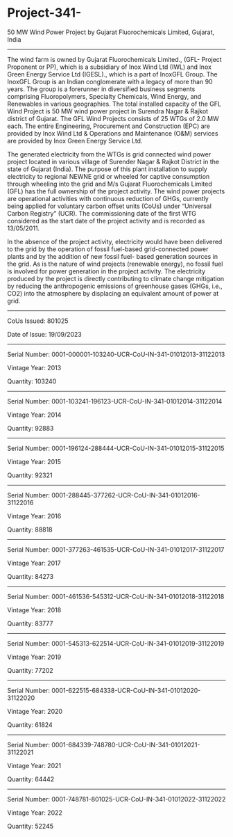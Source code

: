 # Project-341-
50 MW Wind Power Project by Gujarat Fluorochemicals Limited, Gujarat, India
______________
The wind farm is owned by Gujarat Fluorochemicals Limited., (GFL- Project Proponent or PP), which is
a subsidiary of Inox Wind Ltd (IWL) and Inox Green Energy Service Ltd (IGESL)., which is a part of
InoxGFL Group. The InoxGFL Group is an Indian conglomerate with a legacy of more than 90 years. The
group is a forerunner in diversified business segments comprising Fluoropolymers, Specialty Chemicals,
Wind Energy, and Renewables in various geographies. The total installed capacity of the GFL Wind
Project is 50 MW wind power project in Surendra Nagar & Rajkot district of Gujarat. The GFL Wind
Projects consists of 25 WTGs of 2.0 MW each. The entire Engineering, Procurement and Construction
(EPC) are provided by Inox Wind Ltd & Operations and Maintenance (O&M) services are provided by
Inox Green Energy Service Ltd.

The generated electricity from the WTGs is grid connected wind power project located in various
village of Surender Nagar & Rajkot District in the state of Gujarat (India). The purpose of this plant
installation to supply electricity to regional NEWNE grid or wheeled for captive consumption
through wheeling into the grid and M/s Gujarat Fluorochemicals Limited (GFL) has the full
ownership of the project activity. The wind power projects are operational activities with
continuous reduction of GHGs, currently being applied for voluntary carbon offset units (CoUs)
under “Universal Carbon Registry” (UCR). The commissioning date of the first WTG
considered as the start date of the project activity and is recorded as 13/05/2011.

In the absence of the project activity, electricity would have been delivered to the grid by the operation of fossil
fuel-based grid-connected power plants and by the addition of new fossil fuel- based generation sources in the
grid. As is the nature of wind projects (renewable energy), no fossil fuel is involved for power generation in
the project activity. The electricity produced by the project is directly contributing to climate change mitigation
by reducing the anthropogenic emissions of greenhouse gases (GHGs, i.e., CO2) into the atmosphere by
displacing an equivalent amount of power at grid. 
____________________
CoUs Issued: 801025

Date of Issue: 19/09/2023
______________________
Serial Number: 0001-000001-103240-UCR-CoU-IN-341-01012013-31122013

Vintage Year: 2013

Quantity: 103240
__________________
Serial Number: 0001-103241-196123-UCR-CoU-IN-341-01012014-31122014

Vintage Year: 2014

Quantity: 92883
________________
Serial Number: 0001-196124-288444-UCR-CoU-IN-341-01012015-31122015

Vintage Year: 2015

Quantity: 92321
________________________
Serial Number: 0001-288445-377262-UCR-CoU-IN-341-01012016-31122016

Vintage Year: 2016

Quantity: 88818
________________________
Serial Number: 0001-377263-461535-UCR-CoU-IN-341-01012017-31122017

Vintage Year: 2017

Quantity: 84273
________________________
Serial Number: 0001-461536-545312-UCR-CoU-IN-341-01012018-31122018

Vintage Year: 2018

Quantity: 83777
_________________
Serial Number: 0001-545313-622514-UCR-CoU-IN-341-01012019-31122019

Vintage Year: 2019

Quantity: 77202
___________________
Serial Number: 0001-622515-684338-UCR-CoU-IN-341-01012020-31122020

Vintage Year: 2020

Quantity: 61824
____________________
Serial Number: 0001-684339-748780-UCR-CoU-IN-341-01012021-31122021

Vintage Year: 2021

Quantity: 64442
_____________
Serial Number: 0001-748781-801025-UCR-CoU-IN-341-01012022-31122022

Vintage Year: 2022

Quantity: 52245
